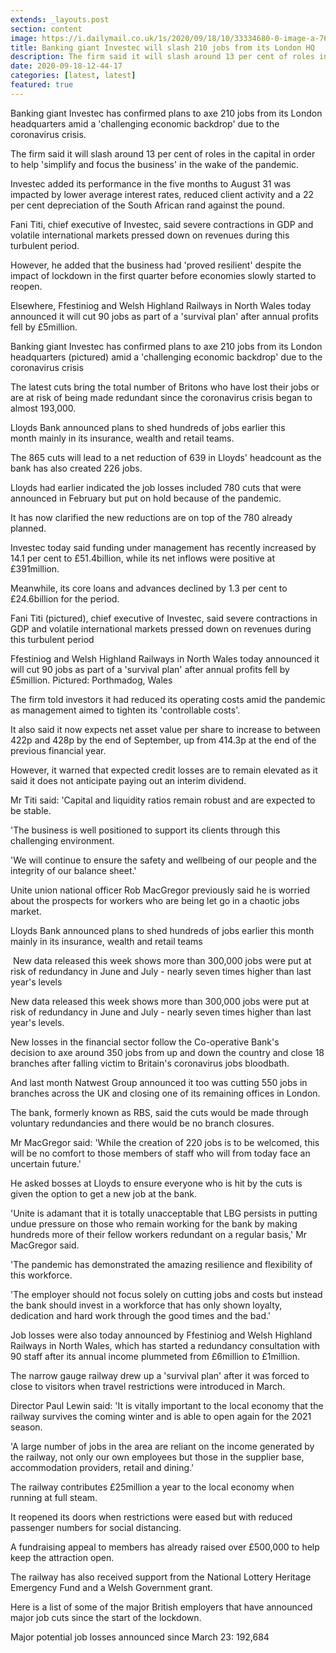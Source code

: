 ```yaml
---
extends: _layouts.post
section: content
image: https://i.dailymail.co.uk/1s/2020/09/18/10/33334680-0-image-a-76_1600421125659.jpg 
title: Banking giant Investec will slash 210 jobs from its London HQ 
description: The firm said it will slash around 13 per cent of roles in the capital in order to help simplify and focus the business in the wake of the pandemic. 
date: 2020-09-18-12-44-17 
categories: [latest, latest] 
featured: true 
--- 
```

Banking giant Investec has confirmed plans to axe 210 jobs from its London headquarters amid a 'challenging economic backdrop' due to the coronavirus crisis.

The firm said it will slash around 13 per cent of roles in the capital in order to help 'simplify and focus the business' in the wake of the pandemic. 

Investec added its performance in the five months to August 31 was impacted by lower average interest rates, reduced client activity and a 22 per cent depreciation of the South African rand against the pound.    

Fani Titi, chief executive of Investec, said severe contractions in GDP and volatile international markets pressed down on revenues during this turbulent period.

However, he added that the business had 'proved resilient' despite the impact of lockdown in the first quarter before economies slowly started to reopen.

Elsewhere, Ffestiniog and Welsh Highland Railways in North Wales today announced it will cut 90 jobs as part of a 'survival plan' after annual profits fell by £5million. 

Banking giant Investec has confirmed plans to axe 210 jobs from its London headquarters (pictured) amid a 'challenging economic backdrop' due to the coronavirus crisis

The latest cuts bring the total number of Britons who have lost their jobs or are at risk of being made redundant since the coronavirus crisis began to almost 193,000.

Lloyds Bank announced plans to shed hundreds of jobs earlier this month mainly in its insurance, wealth and retail teams.

The 865 cuts will lead to a net reduction of 639 in Lloyds' headcount as the bank has also created 226 jobs.

Lloyds had earlier indicated the job losses included 780 cuts that were announced in February but put on hold because of the pandemic.

It has now clarified the new reductions are on top of the 780 already planned.

Investec today said funding under management has recently increased by 14.1 per cent to £51.4billion, while its net inflows were positive at £391million.   

Meanwhile, its core loans and advances declined by 1.3 per cent to £24.6billion for the period.

Fani Titi (pictured), chief executive of Investec, said severe contractions in GDP and volatile international markets pressed down on revenues during this turbulent period

Ffestiniog and Welsh Highland Railways in North Wales today announced it will cut 90 jobs as part of a 'survival plan' after annual profits fell by £5million. Pictured: Porthmadog, Wales

The firm told investors it had reduced its operating costs amid the pandemic as management aimed to tighten its 'controllable costs'.

It also said it now expects net asset value per share to increase to between 422p and 428p by the end of September, up from 414.3p at the end of the previous financial year.

However, it warned that expected credit losses are to remain elevated as it said it does not anticipate paying out an interim dividend.

Mr Titi said: 'Capital and liquidity ratios remain robust and are expected to be stable.

'The business is well positioned to support its clients through this challenging environment.

'We will continue to ensure the safety and wellbeing of our people and the integrity of our balance sheet.'

Unite union national officer Rob MacGregor previously said he is worried about the prospects for workers who are being let go in a chaotic jobs market.

Lloyds Bank announced plans to shed hundreds of jobs earlier this month mainly in its insurance, wealth and retail teams

 New data released this week shows more than 300,000 jobs were put at risk of redundancy in June and July - nearly seven times higher than last year's levels

New data released this week shows more than 300,000 jobs were put at risk of redundancy in June and July - nearly seven times higher than last year's levels. 

New losses in the financial sector follow the Co-operative Bank's decision to axe around 350 jobs from up and down the country and close 18 branches after falling victim to Britain's coronavirus jobs bloodbath.   

And last month Natwest Group announced it too was cutting 550 jobs in branches across the UK and closing one of its remaining offices in London.

The bank, formerly known as RBS, said the cuts would be made through voluntary redundancies and there would be no branch closures.

Mr MacGregor said: 'While the creation of 220 jobs is to be welcomed, this will be no comfort to those members of staff who will from today face an uncertain future.'

He asked bosses at Lloyds to ensure everyone who is hit by the cuts is given the option to get a new job at the bank.

'Unite is adamant that it is totally unacceptable that LBG persists in putting undue pressure on those who remain working for the bank by making hundreds more of their fellow workers redundant on a regular basis,' Mr MacGregor said.

'The pandemic has demonstrated the amazing resilience and flexibility of this workforce.

'The employer should not focus solely on cutting jobs and costs but instead the bank should invest in a workforce that has only shown loyalty, dedication and hard work through the good times and the bad.' 

Job losses were also today announced by Ffestiniog and Welsh Highland Railways in North Wales, which has started a redundancy consultation with 90 staff after its annual income plummeted from £6million to £1million.

The narrow gauge railway drew up a 'survival plan' after it was forced to close to visitors when travel restrictions were introduced in March.   

Director Paul Lewin said: 'It is vitally important to the local economy that the railway survives the coming winter and is able to open again for the 2021 season.

'A large number of jobs in the area are reliant on the income generated by the railway, not only our own employees but those in the supplier base, accommodation providers, retail and dining.'

The railway contributes £25million a year to the local economy when running at full steam.

It reopened its doors when restrictions were eased but with reduced passenger numbers for social distancing.

A fundraising appeal to members has already raised over £500,000 to help keep the attraction open.

The railway has also received support from the National Lottery Heritage Emergency Fund and a Welsh Government grant.         



Here is a list of some of the major British employers that have announced major job cuts since the start of the lockdown. 

Major potential job losses announced since March 23: 192,684

